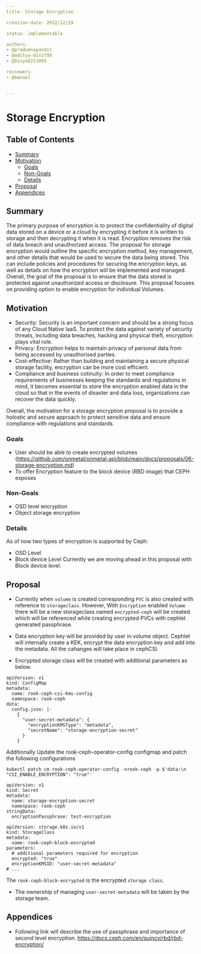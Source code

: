 ```yaml
---
title- Storage Encryption

creation-date- 2022/12/29

status- implementable

authors-
- @pradumnapandit
- @aditya-dixit99
- @DivyaD211093

reviewers-
- @manuel


---
```


# Storage Encryption

## Table of Contents

- [Summary](#summary)
- [Motivation](#motivation)
    - [Goals](#goals)
    - [Non-Goals](#goals)
    - [Details](#details)
- [Proposal](#proposal)
- [Appendices](#appendices)


## Summary
The primary purpose of encryption is to protect the confidentiality of digital data stored on a device or a cloud by encrypting it before it is written to storage and then decrypting it when it is read. Encryption removes the risk of data breach and unauthorized access. The proposal for storage encryption would outline the specific encryption method, key management, and other details that would be used to secure the data being stored. This can include policies and procedures for securing the encryption keys, as well as details on how the encryption will be implemented and managed. Overall, the goal of the proposal is to ensure that the data stored is protected against unauthorized access or disclosure. This proposal focuses on providing option to enable encryption for individual Volumes.


## Motivation
- Security: Security is an important concern and should be a strong focus of any Cloud Native IaaS. To protect the data against variety of security threats, including        data breaches, hacking and physical theft, encryption plays vital role.
- Privacy: Encryption helps to maintain privacy of personal data from being accessed by unauthorised parties.
- Cost-effective: Rather than building and maintaining a secure physical storage facility, encryption can be more cost efficient.
- Compliance and business cotinuity: In order to meet compliance requirements of businesses keeping the standards and regulations in mind, it becomes essential to          store the encryption enabled data in the cloud so that in the events of disaster and data loss, organizations can recover the data quickly.

Overall, the motivation for a storage encryption proposal is to provide a holostic and secure approach to protect sensitive data and ensure compliance with regulations and standards.


### Goals
- User should be able to create encrypted volumes (https://github.com/onmetal/onmetal-api/blob/main/docs/proposals/06-storage-encryption.md)
- To offer Encryption feature to the block device (RBD image) that CEPH exposes


### Non-Goals
- OSD level encryption
- Object storage encryption

### Details
As of now two types of encryption is supported by Ceph: 
- OSD Level 
- Block device Level
Currently we are moving ahead in this proposal with Block device level.
  
## Proposal
- Currently when `volume` is created corresponding `PVC` is also created with reference to `storageclass`.
    However, With `Encryption` enabled `Volume` there will be a new storageclass named `encrypted-ceph` will be created which will be referenced while 
    creating encrypted PVCs with cephlet generated passphrase.
    
- Data encryption key will be provided by user in volume object. Cephlet will internally create a KEK, encrypt the data encryption key and add into the metadata. All the cahanges will take place in cephCSI.
  
- Encrypted storage class will be created with additional parameters as below.

```
apiVersion: v1
kind: ConfigMap
metadata:
  name: rook-ceph-csi-kms-config
  namespace: rook-ceph
data:
  config.json: |-
    {
      "user-secret-metadata": {
        "encryptionKMSType": "metadata",
        "secretName": "storage-encryption-secret"
      }
    }
```

Additionally Update the rook-ceph-operator-config configmap and patch the following configurations
```
kubectl patch cm rook-ceph-operator-config -nrook-ceph -p $'data:\n "CSI_ENABLE_ENCRYPTION": "true"'
```


```
apiVersion: v1
kind: Secret
metadata:
  name: storage-encryption-secret
  namespace: rook-ceph
stringData:
  encryptionPassphrase: test-encryption
```

```
apiVersion: storage.k8s.io/v1
kind: StorageClass
metadata:
  name: rook-ceph-block-encrypted
parameters:
  # additional parameters required for encryption
  encrypted: "true"
  encryptionKMSID: "user-secret-metadata"
# ...
```

The `rook-ceph-block-encrypted` is the encrypted `storage class`.

- The ownership of managing `user-secret-metadata` will be taken by the storage team.

## Appendices
- Following link will describe the use of passphrase and importance of second level encryption. https://docs.ceph.com/en/quincy/rbd/rbd-encryption/

